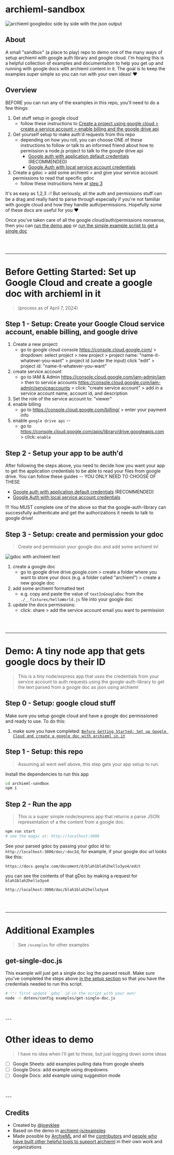 # archieml-sandbox

![archieml googledoc side by side with the json output](/documentation/images/gdoc-to-json.png)

## About

A small "sandbox" (a place to play) repo to demo one of the many ways of setup archieml with google auth library and google cloud. I'm hoping this is a helpful collection of examples and documentaiton to help you get up and running with google docs with archieml content in it. The goal is to keep the examples super simple so you can run with your own ideas! ❤

## Overview

BEFORE you can run any of the examples in this repo, you'll need to do a few things:

1. Get stuff setup in google cloud
   - follow these instructions to [Create a project using google cloud > create a service account > enable billing and the google drive api](#step-1---setup-create-your-google-cloud-service-account-enable-billing-and-google-drive)
2. Get yourself setup to make auth'd requests from this repo
   - depending on how you roll, you can choose ONE of these instructions to follow or talk to an informed friend about how to permission a node.js project to talk to the google drive api
     - [Google auth with application default credentials](/documentation/google-auth-with-application-default-credentials.md) (RECOMMENDED)
     - [Google Auth with local service account credentials](/documentation/google-auth-with-local-service-account-credentials.md)
3. Create a gdoc > add some archieml > and give your service account permissions to read that specific gdoc
   - follow these instructions here at [step 3](#step-3---setup-create-and-permission-your-gdoc)

It's as easy as 1,2,3 🎶! But seriously, all the auth and permissions stuff can be a drag and really hard to parse through especially if you're not familiar with google cloud and how they handle auth/permissions. Hopefully some of these docs are useful for you ❤

Once you've taken care of all the google cloud/auth/permissions nonsense, then you can [run the demo app](#demo-a-tiny-node-app-that-gets-google-docs-by-their-id) or [run the simple example script to get a single doc](#get-single-docjs)

<br>
<br>

---

# Before Getting Started: Set up Google Cloud and create a google doc with archieml in it

> (process as of April 7, 2024)

## Step 1 - Setup: Create your Google Cloud service account, enable billing, and google drive

1. Create a new project:
   - go to google cloud console https://console.cloud.google.com/ > dropdown: select project > new project > project name: "name-it-whatever-you-want" > project id (under the input) click "edit" > project id: "name-it-whatever-you-want"
2. create service account
   - go to IAM & Admin https://console.cloud.google.com/iam-admin/iam > then to service accounts https://console.cloud.google.com/iam-admin/serviceaccounts > click: "create service account" > add in a service account name, account id, and description
3. Set the role of the service account to: "viewer"
4. enable billing
   - go to https://console.cloud.google.com/billing/ > enter your payment info
5. enable `google drive api` --
   - go to https://console.cloud.google.com/apis/library/drive.googleapis.com > click: `enable`

## Step 2 - Setup your app to be auth'd

After following the steps above, you need to decide how you want your app to get the application credentials to be able to read your files from google drive. You can follow these guides -- YOU ONLY NEED TO CHOOSE OF THESE

- [Google auth with application default credentials](/documentation/google-auth-with-application-default-credentials.md) (RECOMMENDED)
- [Google Auth with local service account credentials](/documentation/google-auth-with-local-service-account-credentials.md)

!!! You MUST complete one of the above so that the google-auth-library can successfully authenticate and get the authorizations it needs to talk to google drive!

## Step 3 - Setup: create and permission your gdoc

> Create and permission your google doc and add some archieml in!

![gdoc with archieml text](/documentation/images/hello-world-archieml-gdoc.png)

1. create a google doc
   - go to google drive drive.google.com > create a folder where you want to store your docs (e.g. a folder called "archieml") > create a new google doc
2. add some archieml formatted text
   - e.g. copy and paste the value of `textInGoogleDoc` from the `./__fixtures/helloWorld.js` file into your google doc
3. update the docs permissions:
   - click: share > add the service account email you want to permission

<br>
<br>

---

# Demo: A tiny node app that gets google docs by their ID

> This is a tiny node/express app that uses the credentials from your service account to auth requests using the google-auth-library to get the text parsed from a google doc as json using archieml

## Step 0 - Setup: google cloud stuff

Make sure you setup google cloud and have a google doc permissioned and ready to use. To do this:

1. make sure you have completed: [`Before Getting Started: Set up Google Cloud and create a google doc with archieml in it`](#before-getting-started-set-up-google-cloud-and-create-a-google-doc-with-archieml-in-it)

## Step 1 - Setup: this repo

> Assuming all went well above, this step gets your app setup to run.

Install the dependencies to run this app

```sh
cd archieml-sandbox
npm i
```

## Step 2 - Run the app

> This is a super simple node/express app that returns a parse JSON representation of a the content from a google doc.

```sh
npm run start
# see the magic at: http://localhost:3000
```

See your parsed gdoc by passing your gdoc id to: `http://localhost:3000/doc/:docId`, for example, if your google doc url looks like this:

```
https://docs.google.com/document/d/blah1blah2hello3yo4/edit
```

you can see the contents of that gDoc by making a request for `blah1blah2hello3yo4`

```md
http://localhost:3000/doc/blah1blah2hello3yo4
```

<br>
<br>

---

# Additional Examples

> See `/examples` for other examples

## get-single-doc.js

This example will just get a single doc log the parsed result. Make sure you've completed the steps above [in the setup section](#before-getting-started-set-up-google-cloud-and-create-a-google-doc-with-archieml-in-it) so that you have the credentials needed to run this script.

```sh
# !!! first update `gdoc` id in the script with your own!
node -r dotenv/config examples/get-single-doc.js
```

<br>
<br>
---

# Other ideas to demo

> I have no idea when I'll get to these, but just logging down some ideas

- [ ] Google Sheets: add examples pulling data from google sheets
- [ ] Google Docs: add example using dropdowns
- [ ] Google Docs: add example using suggestion mode

<br>
<br>
---

## Credits

- Created by [@joeyklee](https://jk-lee.com)
- Based on the demo in [archieml-js/examples](https://github.com/newsdev/archieml-js/blob/master/examples/google_drive.js)
- Made possible by [ArchieML](http://archieml.org/) and all the [contributors](https://github.com/newsdev/archieml-js/graphs/contributors) and [people who have built other helpful tools to support archieml](http://archieml.org/#resources) in their own work and organizations
